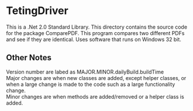 # TetingDriver
This is a .Net 2.0 Standard Library. 
This directory contains the source code for the package ComparePDF. This program compares two different PDFs and see if they are identical. Uses software that runs on Windows 32 bit.

 ## Other Notes
 Version number are labed as MAJOR.MINOR.dailyBuild.buildTime  
Major changes are when new classes are added, except helper classes, or when a large change is made to the code such as a large functionality change.  
Minor changes are when methods are added/removed or a helper class is added.
